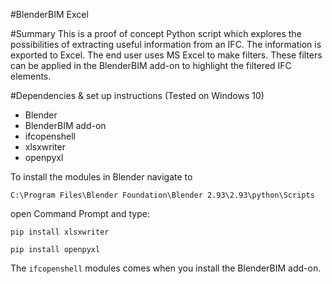 #BlenderBIM Excel

#Summary
This is a proof of concept Python script which explores the possibilities of extracting useful information from an IFC. 
The information is exported to Excel. The end user uses MS Excel to make filters. These filters can be applied 
in the BlenderBIM add-on to highlight the filtered IFC elements.

#Dependencies & set up instructions (Tested on Windows 10)
- Blender
- BlenderBIM add-on 
- ifcopenshell
- xlsxwriter
- openpyxl

To install the modules in Blender navigate to

```C:\Program Files\Blender Foundation\Blender 2.93\2.93\python\Scripts```

open Command Prompt and type:

```pip install xlsxwriter```

```pip install openpyxl```

The ```ifcopenshell``` modules comes when you install the BlenderBIM add-on.

